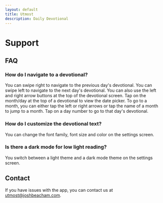 ```yaml
---
layout: default
title: Utmost
description: Daily Devotional
---
```



# Support

## FAQ

### How do I navigate to a devotional?
You can swipe right to navigate to the previous day's devotional. You can swipe left to navigate to the next day's devotional. You can also use the left and right arrow buttons at the top of the devotional screen.
Tap on the month/day at the top of a devotional to view the date picker. To go to a month, you can either tap the left or right arrows or tap the name of a month to jump to a month. Tap on a day number to go to that day's devotional.

### How do I customize the devotional text?
You can change the font family, font size and color on the settings screen.

### Is there a dark mode for low light reading?
You switch between a light theme and a dark mode theme on the settings screen.


## Contact

If you have issues with the app, you can contact us at utmost@joshbeacham.com.
